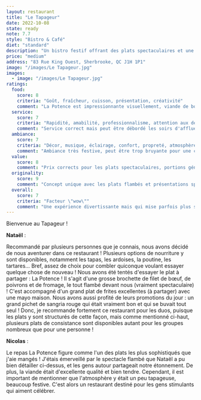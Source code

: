 ```yaml
---
layout: restaurant
title: "Le Tapageur"
date: 2022-10-08
state: ready
note: 7.7
style: "Bistro & Café"
diet: "standard"
description: "Un bistro festif offrant des plats spectaculaires et une ambiance vivante, parfait pour les célébrations"
price: "medium"
address: "83 Rue King Ouest, Sherbrooke, QC J1H 1P1"
image: "/images/Le Tapageur.jpg"
images:
  - image: "/images/Le Tapageur.jpg"
ratings:
  food:
    score: 8
    criteria: "Goût, fraîcheur, cuisson, présentation, créativité"
    comment: "La Potence est impressionnante visuellement, viande de bonne qualité mais certains accompagnements manquent de finesse."
  service:
    score: 7
    criteria: "Rapidité, amabilité, professionnalisme, attention aux détails"
    comment: "Service correct mais peut être débordé les soirs d'affluence, temps d'attente parfois long."
  ambiance:
    score: 7
    criteria: "Décor, musique, éclairage, confort, propreté, atmosphère générale"
    comment: "Ambiance très festive, peut être trop bruyante pour une conversation normale. Décor intéressant."
  value:
    score: 8
    comment: "Prix corrects pour les plats spectaculaires, portions généreuses mais certains cocktails chers."
  originality:
    score: 9
    comment: "Concept unique avec les plats flambés et présentations spectaculaires."
  overall:
    score: 7
    criteria: "Facteur \"wow\""
    comment: "Une expérience divertissante mais qui mise parfois plus sur le spectacle que sur la finesse culinaire."
---
```


Bienvenue au Tapageur !

**Nataël** :

Recommandé par plusieurs personnes que je connais, nous avons décidé de nous aventurer dans ce restaurant ! Plusieurs options de nourriture y sont disponibles, notamment les tapas, les ardoises, la poutine, les tartares… Bref, assez de choix pour combler quiconque voulant essayer quelque chose de nouveau ! Nous avons été tentés d'essayer le plat à partager : La Potence ! Il s'agit d'une grosse brochette de filet de bœuf, de poivrons et de fromage, le tout flambé devant nous (vraiment spectaculaire) ! C'est accompagné d'un grand plat de frites excellentes (à partager) avec une mayo maison. Nous avons aussi profité de leurs promotions du jour : un grand pichet de sangria rouge qui était vraiment bon et qui se buvait tout seul ! Donc, je recommande fortement ce restaurant pour les duos, puisque les plats y sont structurés de cette façon, mais comme mentionné ci-haut, plusieurs plats de consistance sont disponibles autant pour les groupes nombreux que pour une personne !

**Nicolas** :

Le repas La Potence figure comme l'un des plats les plus sophistiqués que j'aie mangés ! J'étais émerveillé par le spectacle flambé que Nataël a pu bien détailler ci-dessus, et les gens autour partageait notre étonnement. De plus, la viande était d'excellente qualité et bien tendre. Cependant, il est important de mentionner que l'atmosphère y était un peu tapageuse, beaucoup festive. C'est alors un restaurant destiné pour les gens stimulants qui aiment célébrer. 